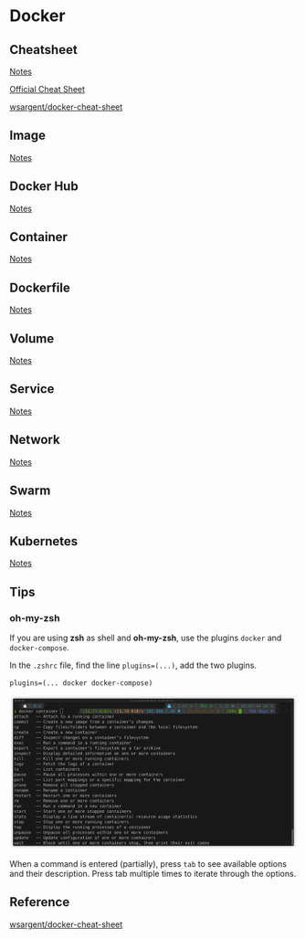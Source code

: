 # Docker

## Cheatsheet

[Notes](./Notes/Cheatsheet.md)

[Official Cheat Sheet](./Notes/docker-cheat-sheet.pdf)

[wsargent/docker-cheat-sheet](https://github.com/wsargent/docker-cheat-sheet)

## Image

[Notes](./Notes/Image.md)

## Docker Hub

[Notes](./Notes/Docker-Hub.md)

## Container

[Notes](./Notes/Container.md)

## Dockerfile

[Notes](./Notes/Dockerfile.md)

## Volume

[Notes](./Notes/Volume.md)

## Service

[Notes](./Notes/Service.md)

## Network

[Notes](./Notes/Network.md)

## Swarm

[Notes](./Notes/Swarm.md)

## Kubernetes

[Notes](./Notes/Kubernetes.md)

## Tips

### oh-my-zsh

If you are using **zsh** as shell and **oh-my-zsh**, use the plugins `docker` and `docker-compose`.

In the `.zshrc` file, find the line `plugins=(...)`, add the two plugins.

```shell
plugins=(... docker docker-compose)
```

![image-20200906160410731](README.assets/image-20200906160410731.png)

When a command is entered (partially), press `tab` to see available options and their description. Press tab multiple times to iterate through the options.

## Reference

[wsargent/docker-cheat-sheet](https://github.com/wsargent/docker-cheat-sheet)
